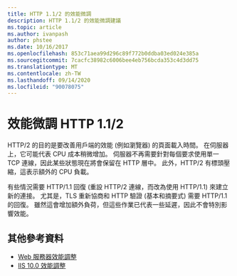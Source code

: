 ```yaml
---
title: HTTP 1.1/2 的效能微調
description: HTTP 1.1/2 的效能微調建議
ms.topic: article
ms.author: ivanpash
author: phstee
ms.date: 10/16/2017
ms.openlocfilehash: 853c71aea99d296c89f772b0ddba03ed024e385a
ms.sourcegitcommit: 7cacfc38982c6006bee4eb756bcda353c4d3dd75
ms.translationtype: MT
ms.contentlocale: zh-TW
ms.lasthandoff: 09/14/2020
ms.locfileid: "90078075"
---
```

# <a name="performance-tuning-http-112"></a>效能微調 HTTP 1.1/2

HTTP/2 的目的是要改善用戶端的效能 (例如瀏覽器) 的頁面載入時間。 在伺服器上，它可能代表 CPU 成本稍微增加。 伺服器不再需要針對每個要求使用單一 TCP 連線，因此某些狀態現在將會保留在 HTTP 層中。 此外，HTTP/2 有標頭壓縮，這表示額外的 CPU 負載。

有些情況需要 HTTP/1.1 回復 (重設 HTTP/2 連線，而改為使用 HTTP/1.1) 來建立新的連接。 尤其是，TLS 重新協商和 HTTP 驗證 (基本和摘要式) 需要 HTTP/1.1 的回復。 雖然這會增加額外負荷，但這些作業已代表一些延遲，因此不會特別影響效能。

## <a name="additional-references"></a>其他參考資料
- [Web 服務器效能調整](index.md)
- [IIS 10.0 效能調整](tuning-iis-10.md)